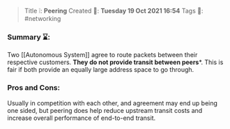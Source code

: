 > Title ❕: **Peering**
> Created 📅: **Tuesday 19 Oct 2021 16:54**
  Tags 📎: #networking 

### Summary ⌛:
Two [[Autonomous System]] agree to route packets between their respective customers. **They do not provide transit between peers***. This is fair if both provide an equally large address space to go through.


### Pros and Cons:
Usually in competition with each other, and agreement may end up being one sided, but peering does help reduce upstream transit costs and increase overall performance of end-to-end transit.